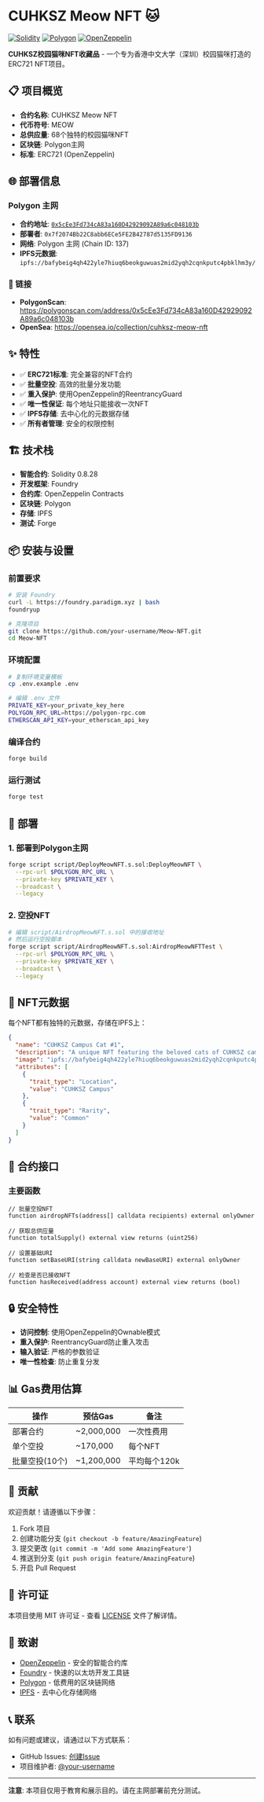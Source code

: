 # CUHKSZ Meow NFT 🐱

[![Solidity](https://img.shields.io/badge/Solidity-0.8.28-blue.svg)](https://solidity.readthedocs.io)
[![Polygon](https://img.shields.io/badge/Polygon-Mainnet-purple.svg)](https://polygon.technology/)
[![OpenZeppelin](https://img.shields.io/badge/OpenZeppelin-Contracts-orange.svg)](https://openzeppelin.com/contracts/)

**CUHKSZ校园猫咪NFT收藏品** - 一个专为香港中文大学（深圳）校园猫咪打造的ERC721 NFT项目。

## 📋 项目概览

- **合约名称**: CUHKSZ Meow NFT
- **代币符号**: MEOW
- **总供应量**: 68个独特的校园猫咪NFT
- **区块链**: Polygon主网
- **标准**: ERC721 (OpenZeppelin)

## 🌐 部署信息

### Polygon 主网
- **合约地址**: [`0x5cEe3Fd734cA83a160D42929092A89a6c048103b`](https://polygonscan.com/address/0x5cEe3Fd734cA83a160D42929092A89a6c048103b)
- **部署者**: `0x7f2074Bb22C8abb6ECe5FE2B42787d5135FD9136`
- **网络**: Polygon 主网 (Chain ID: 137)
- **IPFS元数据**: `ipfs://bafybeig4qh422yle7hiuq6beokguwuas2mid2yqh2cqnkputc4pbklhm3y/`

### 🔗 链接
- **PolygonScan**: https://polygonscan.com/address/0x5cEe3Fd734cA83a160D42929092A89a6c048103b
- **OpenSea**: https://opensea.io/collection/cuhksz-meow-nft

## ✨ 特性

- ✅ **ERC721标准**: 完全兼容的NFT合约
- ✅ **批量空投**: 高效的批量分发功能
- ✅ **重入保护**: 使用OpenZeppelin的ReentrancyGuard
- ✅ **唯一性保证**: 每个地址只能接收一次NFT
- ✅ **IPFS存储**: 去中心化的元数据存储
- ✅ **所有者管理**: 安全的权限控制

## 🏗️ 技术栈

- **智能合约**: Solidity 0.8.28
- **开发框架**: Foundry
- **合约库**: OpenZeppelin Contracts
- **区块链**: Polygon
- **存储**: IPFS
- **测试**: Forge

## 📦 安装与设置

### 前置要求
```bash
# 安装 Foundry
curl -L https://foundry.paradigm.xyz | bash
foundryup

# 克隆项目
git clone https://github.com/your-username/Meow-NFT.git
cd Meow-NFT
```

### 环境配置
```bash
# 复制环境变量模板
cp .env.example .env

# 编辑 .env 文件
PRIVATE_KEY=your_private_key_here
POLYGON_RPC_URL=https://polygon-rpc.com
ETHERSCAN_API_KEY=your_etherscan_api_key
```

### 编译合约
```bash
forge build
```

### 运行测试
```bash
forge test
```

## 🚀 部署

### 1. 部署到Polygon主网
```bash
forge script script/DeployMeowNFT.s.sol:DeployMeowNFT \
  --rpc-url $POLYGON_RPC_URL \
  --private-key $PRIVATE_KEY \
  --broadcast \
  --legacy
```

### 2. 空投NFT
```bash
# 编辑 script/AirdropMeowNFT.s.sol 中的接收地址
# 然后运行空投脚本
forge script script/AirdropMeowNFT.s.sol:AirdropMeowNFTTest \
  --rpc-url $POLYGON_RPC_URL \
  --private-key $PRIVATE_KEY \
  --broadcast \
  --legacy
```

## 🎨 NFT元数据

每个NFT都有独特的元数据，存储在IPFS上：

```json
{
  "name": "CUHKSZ Campus Cat #1",
  "description": "A unique NFT featuring the beloved cats of CUHKSZ campus",
  "image": "ipfs://bafybeig4qh422yle7hiuq6beokguwuas2mid2yqh2cqnkputc4pbklhm3y/1.png",
  "attributes": [
    {
      "trait_type": "Location",
      "value": "CUHKSZ Campus"
    },
    {
      "trait_type": "Rarity",
      "value": "Common"
    }
  ]
}
```

## 📝 合约接口

### 主要函数

```solidity
// 批量空投NFT
function airdropNFTs(address[] calldata recipients) external onlyOwner

// 获取总供应量
function totalSupply() external view returns (uint256)

// 设置基础URI
function setBaseURI(string calldata newBaseURI) external onlyOwner

// 检查是否已接收NFT
function hasReceived(address account) external view returns (bool)
```

## 🔒 安全特性

- **访问控制**: 使用OpenZeppelin的Ownable模式
- **重入保护**: ReentrancyGuard防止重入攻击
- **输入验证**: 严格的参数验证
- **唯一性检查**: 防止重复分发

## 📊 Gas费用估算

| 操作 | 预估Gas | 备注 |
|------|---------|------|
| 部署合约 | ~2,000,000 | 一次性费用 |
| 单个空投 | ~170,000 | 每个NFT |
| 批量空投(10个) | ~1,200,000 | 平均每个120k |

## 🤝 贡献

欢迎贡献！请遵循以下步骤：

1. Fork 项目
2. 创建功能分支 (`git checkout -b feature/AmazingFeature`)
3. 提交更改 (`git commit -m 'Add some AmazingFeature'`)
4. 推送到分支 (`git push origin feature/AmazingFeature`)
5. 开启 Pull Request

## 📄 许可证

本项目使用 MIT 许可证 - 查看 [LICENSE](LICENSE) 文件了解详情。

## 🙏 致谢

- [OpenZeppelin](https://openzeppelin.com/) - 安全的智能合约库
- [Foundry](https://github.com/foundry-rs/foundry) - 快速的以太坊开发工具链
- [Polygon](https://polygon.technology/) - 低费用的区块链网络
- [IPFS](https://ipfs.tech/) - 去中心化存储网络

## 📞 联系

如有问题或建议，请通过以下方式联系：

- GitHub Issues: [创建Issue](https://github.com/your-username/Meow-NFT/issues)
- 项目维护者: [@your-username](https://github.com/your-username)

---

**注意**: 本项目仅用于教育和展示目的。请在主网部署前充分测试。